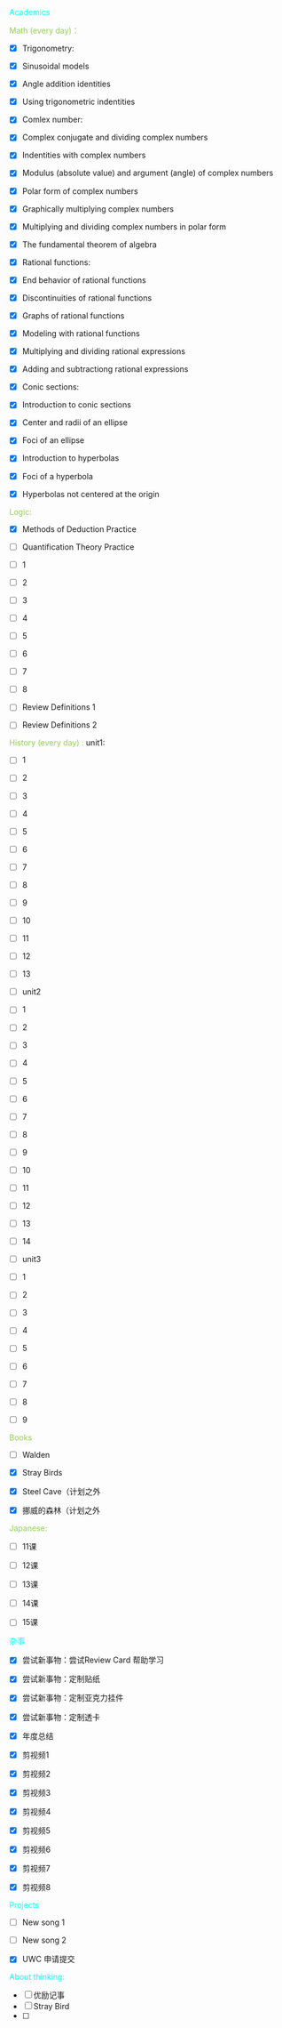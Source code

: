 <span style="color:#00fffb">
Academics</span>

 <span style="color:#92d050">Math (every day)：</span>
- [x] Trigonometry:
- [x] Sinusoidal models
- [x] Angle addition identities
- [x] Using trigonometric indentities

- [x] Comlex number:
- [x] Complex conjugate and dividing complex numbers
- [x] Indentities with complex numbers
- [x] Modulus (absolute value) and argument (angle) of complex numbers
- [x] Polar form of complex numbers
- [x] Graphically multiplying complex numbers
- [x] Multiplying and dividing complex numbers in polar form
- [x] The fundamental theorem of algebra

- [x] Rational functions:
- [x] End behavior of rational functions
- [x] Discontinuities of rational functions
- [x] Graphs of rational functions
- [x] Modeling with rational functions
- [x] Multiplying and dividing rational expressions
- [x] Adding and subtractiong rational expressions

- [x] Conic sections:
- [x] Introduction to conic sections
- [x] Center and radii of an ellipse
- [x] Foci of an ellipse
- [x] Introduction to hyperbolas
- [x] Foci of a hyperbola
- [x] Hyperbolas not centered at the origin

<span style="color:#92d050">Logic:</span>
- [x] Methods of Deduction Practice
- [ ] Quantification Theory  Practice
- [ ] 1
- [ ] 2
- [ ] 3
- [ ] 4
- [ ] 5
- [ ] 6
- [ ] 7
- [ ] 8
- [ ] Review Definitions 1
- [ ] Review Definitions 2


<span style="color:#92d050">History (every day) :</span>
unit1:
- [ ] 1
- [ ] 2
- [ ] 3
- [ ] 4
- [ ] 5
- [ ] 6
- [ ] 7
- [ ] 8
- [ ] 9
- [ ] 10
- [ ] 11
- [ ] 12
- [ ] 13
- [ ] unit2
- [ ] 1
- [ ] 2
- [ ] 3
- [ ] 4
- [ ] 5
- [ ] 6
- [ ] 7
- [ ] 8
- [ ] 9
- [ ] 10
- [ ] 11
- [ ] 12
- [ ] 13
- [ ] 14
- [ ] unit3
- [ ] 1
- [ ] 2
- [ ] 3
- [ ] 4
- [ ] 5
- [ ] 6
- [ ] 7
- [ ] 8
- [ ] 9


<span style="color:#92d050">Books</span>
- [ ] Walden
- [x] Stray Birds
- [x] Steel Cave（计划之外
- [x] 挪威的森林（计划之外



<span style="color:#92d050">Japanese:</span>
- [ ] 11课
- [ ] 12课
- [ ] 13课
- [ ] 14课
- [ ] 15课


<span style="color:#00fffb">杂事</span>
- [x] 尝试新事物：尝试Review Card 帮助学习
- [x] 尝试新事物：定制贴纸
- [x] 尝试新事物：定制亚克力挂件
- [x] 尝试新事物：定制透卡
- [x] 年度总结
- [x] 剪视频1
- [x] 剪视频2
- [x] 剪视频3
- [x] 剪视频4
- [x] 剪视频5
- [x] 剪视频6
- [x] 剪视频7
- [x] 剪视频8


<span style="color:#00fffb">Projects</span>
- [ ] New song 1
- [ ] New song 2
- [x] UWC 申请提交


<span style="color:#00fffb">About thinking:</span>
- [ ] 优励记事
- [ ] Stray Bird
- [ ] 